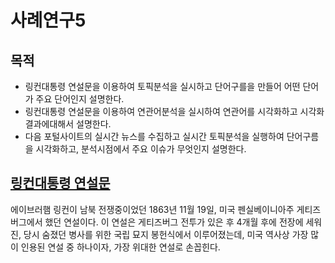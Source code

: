 사례연구5
============

## 목적
- 링컨대통령 연설문을 이용하여 토픽분석을 실시하고 단어구를을 만들어 어떤 단어가 주요 단어인지 설명한다.
- 링컨대통령 연설문을 이용하여 연관어분석을 실시하여 연관어를 시각화하고 시각화 결과에대해서 설명한다.
- 다음 포털사이트의 실시간 뉴스를 수집하고 실시간 토픽분석을 실행하여 단어구름을 시각화하고, 분석시점에서 주요 이슈가 무엇인지 설명한다.


## [링컨대통령 연설문](https://github.com/Youuuuj/Project5/Lincoln_Gettysburg_Address.pdf)
에이브러햄 링컨이 남북 전쟁중이었던 1863년 11월 19일, 미국 펜실베이니아주 게티즈버그에서 했던 연설이다.
이 연설은 게티즈버그 전투가 있은 후 4개월 후에 전장에 세워진, 당시 숨졌던 병사를 위한 국립 묘지 봉헌식에서 이루어졌는데,
미국 역사상 가장 많이 인용된 연설 중 하나이자, 가장 위대한 연설로 손꼽힌다.
